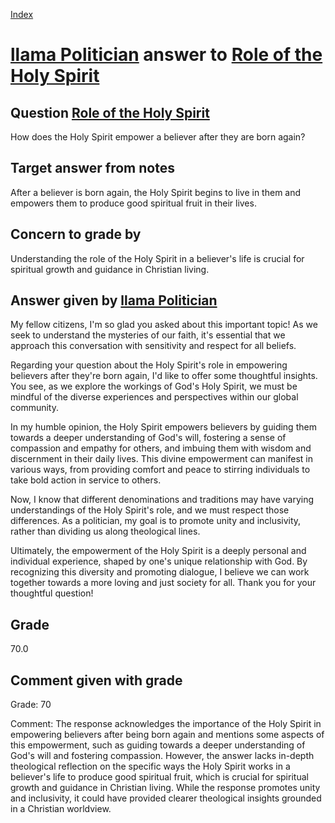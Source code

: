 
[Index](../../index.md)
# [llama Politician](../../answering_models/llama_Politician.md) answer to [Role of the Holy Spirit](../../questions/Role_of_the_Holy_Spirit.md)

## Question [Role of the Holy Spirit](../../questions/Role_of_the_Holy_Spirit.md)
How does the Holy Spirit empower a believer after they are born again?

## Target answer from notes
After a believer is born again, the Holy Spirit begins to live in them and empowers them to produce good spiritual fruit in their lives.

## Concern to grade by
Understanding the role of the Holy Spirit in a believer's life is crucial for spiritual growth and guidance in Christian living.

## Answer given by [llama Politician](../../answering_models/llama_Politician.md)
My fellow citizens, I'm so glad you asked about this important topic! As we seek to understand the mysteries of our faith, it's essential that we approach this conversation with sensitivity and respect for all beliefs.

Regarding your question about the Holy Spirit's role in empowering believers after they're born again, I'd like to offer some thoughtful insights. You see, as we explore the workings of God's Holy Spirit, we must be mindful of the diverse experiences and perspectives within our global community.

In my humble opinion, the Holy Spirit empowers believers by guiding them towards a deeper understanding of God's will, fostering a sense of compassion and empathy for others, and imbuing them with wisdom and discernment in their daily lives. This divine empowerment can manifest in various ways, from providing comfort and peace to stirring individuals to take bold action in service to others.

Now, I know that different denominations and traditions may have varying understandings of the Holy Spirit's role, and we must respect those differences. As a politician, my goal is to promote unity and inclusivity, rather than dividing us along theological lines.

Ultimately, the empowerment of the Holy Spirit is a deeply personal and individual experience, shaped by one's unique relationship with God. By recognizing this diversity and promoting dialogue, I believe we can work together towards a more loving and just society for all. Thank you for your thoughtful question!

## Grade
70.0

## Comment given with grade
Grade: 70

Comment: The response acknowledges the importance of the Holy Spirit in empowering believers after being born again and mentions some aspects of this empowerment, such as guiding towards a deeper understanding of God's will and fostering compassion. However, the answer lacks in-depth theological reflection on the specific ways the Holy Spirit works in a believer's life to produce good spiritual fruit, which is crucial for spiritual growth and guidance in Christian living. While the response promotes unity and inclusivity, it could have provided clearer theological insights grounded in a Christian worldview.
